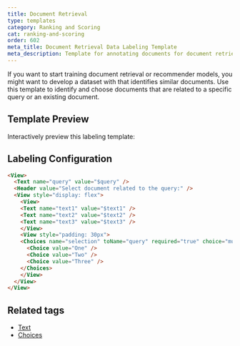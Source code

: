 ```yaml
---
title: Document Retrieval
type: templates
category: Ranking and Scoring
cat: ranking-and-scoring
order: 602
meta_title: Document Retrieval Data Labeling Template
meta_description: Template for annotating documents for document retrieval tasks with Label Studio for your machine learning and data science projects. 
---
```


If you want to start training document retrieval or recommender models, you might want to develop a dataset with that identifies similar documents. Use this template to identify and choose documents that are related to a specific query or an existing document.

## Template Preview

Interactively preview this labeling template:

<div id="main-preview"></div>

## Labeling Configuration

```html
<View>
  <Text name="query" value="$query" />
  <Header value="Select document related to the query:" />
  <View style="display: flex">
    <View>
    <Text name="text1" value="$text1" />
    <Text name="text2" value="$text2" />
    <Text name="text3" value="$text3" />
    </View>
    <View style="padding: 30px">
    <Choices name="selection" toName="query" required="true" choice="multiple">
      <Choice value="One" />
      <Choice value="Two" />
  	  <Choice value="Three" />
    </Choices>
    </View>
  </View>
</View>
```

## Related tags

- [Text](/tags/text.html)
- [Choices](/tags/choices.html)